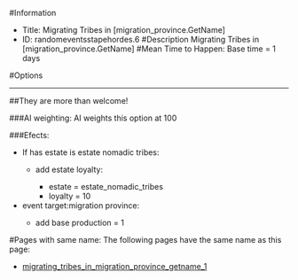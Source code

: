 #Information
 - Title: Migrating Tribes in [migration_province.GetName]
 - ID: randomeventsstapehordes.6
#Description
Migrating Tribes in [migration_province.GetName]
#Mean Time to Happen:
Base time = 1 days

#Options

___
##They are more than welcome!

###AI weighting:
AI weights this option at 100


###Efects:<ul><li>If has estate is estate nomadic tribes:</li><ul><li>add estate loyalty:</li><ul><li>estate = estate_nomadic_tribes</li><li>loyalty = 10</li></ul></ul><li>event target:migration province:</li><ul><li>add base production = 1</li></ul></ul>


#Pages with same name:
The following pages have the same name as this page:
 - [migrating_tribes_in_migration_province_getname_1](migrating_tribes_in_migration_province_getname_1.md)

